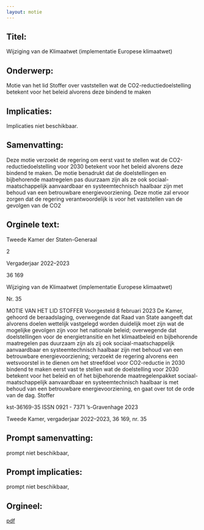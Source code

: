 ```yaml
---
layout: motie
---
```

## Titel:
Wijziging van de Klimaatwet (implementatie Europese klimaatwet)
## Onderwerp:
Motie van het lid Stoffer over vaststellen wat de CO2-reductiedoelstelling betekent voor het beleid alvorens deze bindend te maken
## Implicaties:
Implicaties niet beschikbaar.
## Samenvatting:

Deze motie verzoekt de regering om eerst vast te stellen wat de CO2-reductiedoelstelling voor 2030 betekent voor het beleid alvorens deze bindend te maken. De motie benadrukt dat de doelstellingen en bijbehorende maatregelen pas duurzaam zijn als ze ook sociaal-maatschappelijk aanvaardbaar en systeemtechnisch haalbaar zijn met behoud van een betrouwbare energievoorziening. Deze motie zal ervoor zorgen dat de regering verantwoordelijk is voor het vaststellen van de gevolgen van de CO2
## Orginele text:


Tweede Kamer der Staten-Generaal

2

Vergaderjaar 2022–2023

36 169

Wijziging van de Klimaatwet (implementatie
Europese klimaatwet)

Nr. 35

MOTIE VAN HET LID STOFFER
Voorgesteld 8 februari 2023
De Kamer,
gehoord de beraadslaging,
overwegende dat Raad van State aangeeft dat alvorens doelen wettelijk
vastgelegd worden duidelijk moet zijn wat de mogelijke gevolgen zijn
voor het nationale beleid;
overwegende dat doelstellingen voor de energietransitie en het klimaatbeleid en bijbehorende maatregelen pas duurzaam zijn als zij ook
sociaal-maatschappelijk aanvaardbaar en systeemtechnisch haalbaar zijn
met behoud van een betrouwbare energievoorziening;
verzoekt de regering alvorens een wetsvoorstel in te dienen om het
streefdoel voor CO2-reductie in 2030 bindend te maken eerst vast te
stellen wat de doelstelling voor 2030 betekent voor het beleid en of het
bijbehorende maatregelenpakket sociaal-maatschappelijk aanvaardbaar
en systeemtechnisch haalbaar is met behoud van een betrouwbare
energievoorziening,
en gaat over tot de orde van de dag.
Stoffer

kst-36169-35
ISSN 0921 - 7371
’s-Gravenhage 2023

Tweede Kamer, vergaderjaar 2022–2023, 36 169, nr. 35


## Prompt samenvatting:
prompt niet beschikbaar,

## Prompt implicaties:
prompt niet beschikbaar,
## Orgineel:
[pdf](https://gegevensmagazijn.tweedekamer.nl/OData/v4/2.0/Document(ca21b75f-886d-4b4e-be81-2d4926537101)/resource)
